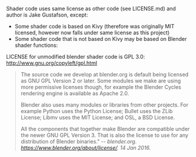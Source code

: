 Shader code uses same license as other code (see LICENSE.md) and author is Jake Gustafson,
except:
* Some shader code is based on Kivy (therefore was originally MIT licensed, however now falls under same license as this project)
* Some shader code that is not based on Kivy may be based on Blender shader functions:

LICENSE for unmodified blender shader code is GPL 3.0:
http://www.gnu.org/copyleft/gpl.html

>The source code we develop at blender.org is default being licensed as GNU GPL Version 2 or later. Some modules we make are using more permissive licenses though, for example the Blender Cycles rendering engine is available as Apache 2.0.
>
>Blender also uses many modules or libraries from other projects. For example Python uses the Python License; Bullet uses the ZLib License; Libmv uses the MIT License; and OSL, a BSD License.
>
>All the components that together make Blender are compatible under the newer GNU GPL Version 3. That is also the license to use for any distribution of Blender binaries."
>-- <cite>blender.org. <https://www.blender.org/about/license/>. 14 Jan 2016.</cite>
